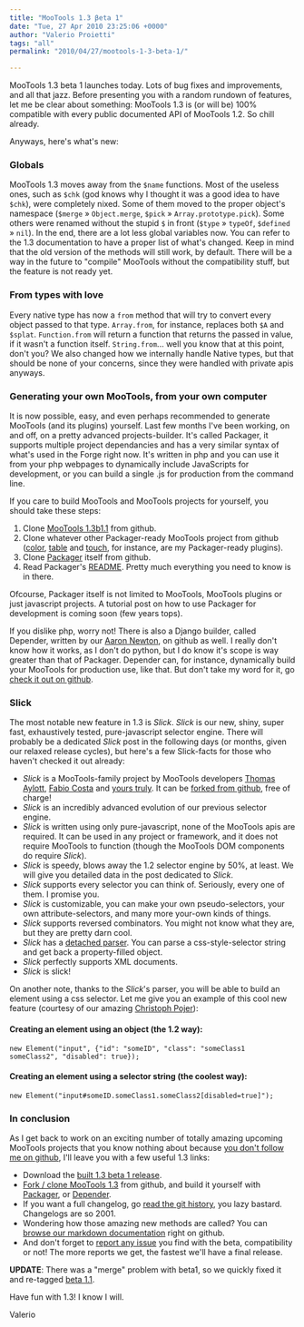 ```yaml
---
title: "MooTools 1.3 βeta 1"
date: "Tue, 27 Apr 2010 23:25:06 +0000"
author: "Valerio Proietti"
tags: "all"
permalink: "2010/04/27/mootools-1-3-beta-1/"

---
```

MooTools 1.3 beta 1 launches today. Lots of bug fixes and improvements, and all that jazz. Before presenting you with a random rundown of features, let me be clear about something: MooTools 1.3 is (or will be) 100% compatible with every public documented API of MooTools 1.2. So chill already.

Anyways, here's what's new:

### Globals

MooTools 1.3 moves away from the `$name` functions. Most of the useless ones, such as `$chk` (god knows why I thought it was a good idea to have `$chk`), were completely nixed. Some of them moved to the proper object's namespace (`$merge` » `Object.merge`, `$pick` » `Array.prototype.pick`). Some others were renamed without the stupid `$` in front (`$type` » `typeOf`, `$defined` » `nil`). In the end, there are a lot less global variables now. You can refer to the 1.3 documentation to have a proper list of what's changed. Keep in mind that the old version of the methods will still work, by default. There will be a way in the future to "compile" MooTools without the compatibility stuff, but the feature is not ready yet.

### From types with love

Every native type has now a `from` method that will try to convert every object passed to that type. `Array.from`, for instance, replaces both `$A` and `$splat`. `Function.from` will return a function that returns the passed in value, if it wasn't a function itself. `String.from`... well you know that at this point, don't you? We also changed how we internally handle Native types, but that should be none of your concerns, since they were handled with private apis anyways.

### Generating your own MooTools, from your own computer

It is now possible, easy, and even perhaps recommended to generate MooTools (and its plugins) yourself. Last few months I've been working, on and off, on a pretty advanced projects-builder. It's called Packager, it supports multiple project dependancies and has a very similar syntax of what's used in the Forge right now. It's written in php and you can use it from your php webpages to dynamically include JavaScripts for development, or you can build a single .js for production from the command line.

If you care to build MooTools and MooTools projects for yourself, you should take these steps:

1. Clone [MooTools 1.3b1.1](http://github.com/mootools/mootools-core/tree/1.3b1.1) from github.
2. Clone whatever other Packager-ready MooTools project from github ([color](http://github.com/kamicane/mootools-color), [table](http://github.com/kamicane/mootools-table) and [touch](http://github.com/kamicane/mootools-touch), for instance, are my Packager-ready plugins).
3. Clone [Packager](http://github.com/kamicane/packager) itself from github.
4. Read Packager's [README](http://github.com/kamicane/packager/blob/master/README.md). Pretty much everything you need to know is in there.

Ofcourse, Packager itself is not limited to MooTools, MooTools plugins or just javascript projects. A tutorial post on how to use Packager for development is coming soon (few years tops).

If you dislike php, worry not! There is also a Django builder, called Depender, written by our [Aaron Newton](http://www.clientcide.com/), on github as well. I really don't know how it works, as I don't do python, but I do know it's scope is way greater than that of Packager. Depender can, for instance, dynamically build your MooTools for production use, like that. But don't take my word for it, go [check it out on github](http://github.com/anutron/mootools-depender).

### Slick

The most notable new feature in 1.3 is *Slick*. *Slick* is our new, shiny, super fast, exhaustively tested, pure-javascript selector engine. There will probably be a dedicated *Slick* post in the following days (or months, given our relaxed release cycles), but here's a few Slick-facts for those who haven't checked it out already:

 - *Slick* is a MooTools-family project by MooTools developers [Thomas Aylott](http://subtlegradient.com/), [Fabio Costa](http://www.meiocodigo.com/) and [yours truly](https://github.com/kamicane). It can be [forked from github](http://github.com/mootools/slick), free of charge!
 - *Slick* is an incredibly advanced evolution of our previous selector engine.
 - *Slick* is written using only pure-javascript, none of the MooTools apis are required. It can be used in any project or framework, and it does not require MooTools to function (though the MooTools DOM components do require *Slick*).
 - *Slick* is speedy, blows away the 1.2 selector engine by 50%, at least. We will give you detailed data in the post dedicated to *Slick*.
 - *Slick* supports every selector you can think of. Seriously, every one of them. I promise you.
 - *Slick* is customizable, you can make your own pseudo-selectors, your own attribute-selectors, and many more your-own kinds of things.
 - *Slick* supports reversed combinators. You might not know what they are, but they are pretty darn cool.
 - *Slick* has a [detached parser](http://github.com/mootools/slick/blob/master/Slick.Parser.js). You can parse a css-style-selector string and get back a property-filled object.
 - *Slick* perfectly supports XML documents.
 - *Slick* is slick!

On another note, thanks to the *Slick*'s parser, you will be able to build an element using a css selector. Let me give you an example of this cool new feature (courtesy of our amazing [Christoph Pojer](http://cpojer.net)):

#### Creating an element using an object (the 1.2 way):

	new Element("input", {"id": "someID", "class": "someClass1 someClass2", "disabled": true});
	
#### Creating an element using a selector string (the coolest way):

	new Element("input#someID.someClass1.someClass2[disabled=true]");

### In conclusion

As I get back to work on an exciting number of totally amazing upcoming MooTools projects that you know nothing about because [you don't follow me on github](http://github.com/kamicane), I'll leave you with a few useful 1.3 links:

 - Download the [built 1.3 beta 1 release](/download/get/mootools-core-1.3b1.1.js).
 - [Fork / clone MooTools 1.3](http://github.com/mootools/mootools-core/tree/1.3b1.1) from github, and build it yourself with [Packager](http://github.com/kamicane/packager), or [Depender](http://github.com/anutron/mootools-depender).
 - If you want a full changelog, go [read the git history](http://github.com/mootools/mootools-core/commits/1.3b1.1), you lazy bastard. Changelogs are so 2001.
 - Wondering how those amazing new methods are called? You can [browse our markdown documentation](http://github.com/mootools/mootools-core/tree/1.3b1.1/Docs/) right on github.
 - And don't forget to [report any issue](https://mootools.lighthouseapp.com/projects/2706-mootools/tickets) you find with the beta, compatibility or not! The more reports we get, the fastest we'll have a final release.

**UPDATE**: There was a "merge" problem with beta1, so we quickly fixed it and re-tagged [beta 1.1](http://github.com/mootools/mootools-core/tree/1.3b1.1).

Have fun with 1.3! I know I will.

Valerio
